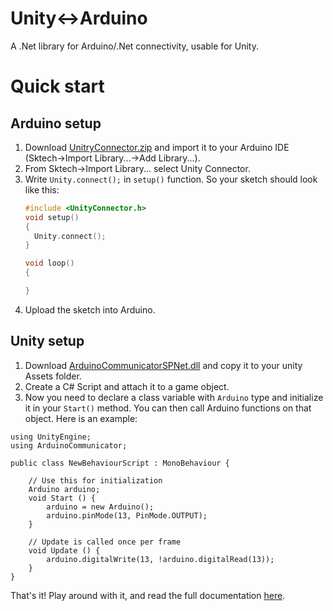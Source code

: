 # Unity<->Arduino
A .Net library for Arduino/.Net connectivity, usable for Unity.


# Quick start
## Arduino setup
1. Download [UnitryConnector.zip](https://cdn.rawgit.com/alialavia/unityarduino/master/ArduinoLib/UnityConnector.zip) and import it to your Arduino IDE (Sktech->Import Library...->Add Library...).
2. From Sktech->Import Library... select Unity Connector.
3. Write `Unity.connect();` in `setup()` function.
    So your sketch should look like this:
    ```C
    #include <UnityConnector.h>
    void setup()
    {
      Unity.connect();
    }
    
    void loop()
    {
    
    }
    ```
4. Upload the sketch into Arduino.

## Unity setup
1. Download [ArduinoCommunicatorSPNet.dll](https://cdn.rawgit.com/alialavia/unityarduino/master/ArduinoCommunicatorSPNet.dll) and copy it to your unity Assets folder.
2. Create a C# Script and attach it to a game object. 
3. Now you need to declare a class variable with `Arduino` type and initialize it in your `Start()` method. You can then call Arduino functions on that object. Here is an example:

```CSharp
using UnityEngine;
using ArduinoCommunicator;

public class NewBehaviourScript : MonoBehaviour {

    // Use this for initialization
    Arduino arduino;
    void Start () {
        arduino = new Arduino();
        arduino.pinMode(13, PinMode.OUTPUT);
	}
	
	// Update is called once per frame
	void Update () {
        arduino.digitalWrite(13, !arduino.digitalRead(13));
	}
}

```

That's it! Play around with it, and read the full documentation [here](https://cdn.rawgit.com/alialavia/unityarduino/master/CSharpLibrary/ArduinoCommunicator/Help/index.html).
